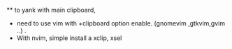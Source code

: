 
** to yank with main clipboard, 
- need to use vim with +clipboard option enable. (gnomevim ,gtkvim,gvim ..) . 
- With nvim, simple install a xclip, xsel 
